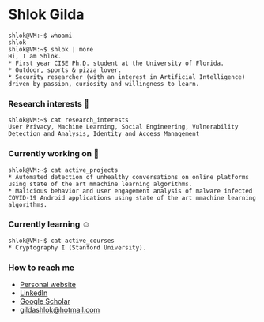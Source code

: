 # Shlok Gilda
```console
shlok@VM:~$ whoami
shlok
shlok@VM:~$ shlok | more
Hi, I am Shlok.
* First year CISE Ph.D. student at the University of Florida.
* Outdoor, sports & pizza lover.
* Security researcher (with an interest in Artificial Intelligence) driven by passion, curiosity and willingness to learn.
```

### Research interests  :space_invader: 
```console
shlok@VM:~$ cat research_interests
User Privacy, Machine Learning, Social Engineering, Vulnerability Detection and Analysis, Identity and Access Management
```

### Currently working on :ghost:
```console
shlok@VM:~$ cat active_projects
* Automated detection of unhealthy conversations on online platforms using state of the art mmachine learning algorithms.
* Malicious behavior and user engagement analysis of malware infected COVID-19 Android applications using state of the art mmachine learning algorithms.
```

### Currently learning :relaxed:
```console
shlok@VM:~$ cat active_courses
* Cryptography I (Stanford University).
```

### How to reach me
* [Personal website](https://shlokgilda.github.io/)
* [LinkedIn](https://www.linkedin.com/in/shlok-gilda/)
* [Google Scholar](https://scholar.google.com/citations?user=ZJ-NR-sAAAAJ&hl=en)
* gildashlok@hotmail.com